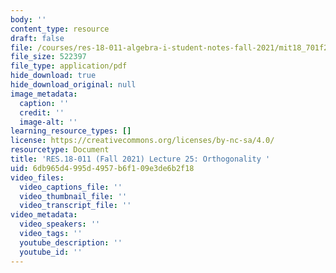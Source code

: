 ```yaml
---
body: ''
content_type: resource
draft: false
file: /courses/res-18-011-algebra-i-student-notes-fall-2021/mit18_701f21_lec25.pdf
file_size: 522397
file_type: application/pdf
hide_download: true
hide_download_original: null
image_metadata:
  caption: ''
  credit: ''
  image-alt: ''
learning_resource_types: []
license: https://creativecommons.org/licenses/by-nc-sa/4.0/
resourcetype: Document
title: 'RES.18-011 (Fall 2021) Lecture 25: Orthogonality '
uid: 6db965d4-995d-4957-b6f1-09e3de6b2f18
video_files:
  video_captions_file: ''
  video_thumbnail_file: ''
  video_transcript_file: ''
video_metadata:
  video_speakers: ''
  video_tags: ''
  youtube_description: ''
  youtube_id: ''
---
```

